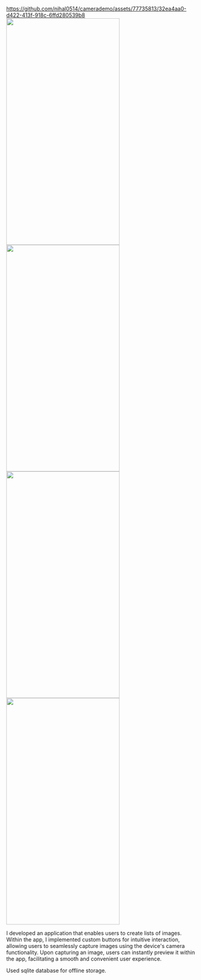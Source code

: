 https://github.com/nihal0514/camerademo/assets/77735813/32ea4aa0-d422-413f-918c-6ffd280539b8
<img src=https://github.com/nihal0514/camerademo/assets/77735813/6ec57a6d-488e-4271-bdca-c24d6df6dd14
 width="300" height="600">
<img src=https://github.com/nihal0514/camerademo/assets/77735813/8b6e32b6-70ae-4d8d-8a53-1fea712ceb0f
 width="300" height="600">
<img src=https://github.com/nihal0514/camerademo/assets/77735813/12c4a4ff-ca8c-42ce-8584-b4d76f663ee4
 width="300" height="600">
<img src=https://github.com/nihal0514/camerademo/assets/77735813/250b17ea-5647-4c13-8a96-78e1ec4cba32
 width="300" height="600">



I developed an application that enables users to create lists of images. Within the app, I implemented custom buttons for intuitive interaction, allowing users to seamlessly capture images using the device's camera functionality. Upon capturing an image, users can instantly preview it within the app, facilitating a smooth and convenient user experience.

Used sqlite database for offline storage.

